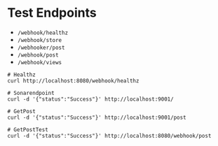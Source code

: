 # Test Endpoints
- `/webhook/healthz`
- `/webhook/store`
- `/webhooker/post`
- `/webhook/post`
- `/webhook/views`

```
# Healthz
curl http://localhost:8080/webhook/healthz

# Sonarendpoint
curl -d '{"status":"Success"}' http://localhost:9001/

# GetPost
curl -d '{"status":"Success"}' http://localhost:9001/post

# GetPostTest
curl -d '{"status":"Success"}' http://localhost:8080/webhook/post
```